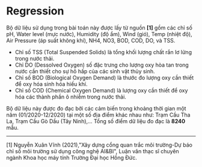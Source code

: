 # Regression

Bộ dữ liệu sử dụng trong bài toán này được lấy từ nguồn **[1]** gồm các chỉ số pH, Water level (mực nước), Humidity (độ ẩm), Wind (gió), Temp (nhiệt độ), Air Pressure (áp suất không khí), NH4, NO3, BOD, COD, DO, và TSS. 
- Chỉ số TSS (Total Suspended Solids) là tổng khối lượng chất rắn lơ lửng trong nước thải. 
- Chỉ DO (Dessolved Oxygen) số đặc trưng cho lượng oxy hòa tan trong nước cần thiết cho sự hô hấp của các sinh vật thủy sinh. 
- Chỉ số BOD (Biological Oxygen Demand) là thước đo lượng oxy cần thiết để oxy hóa sinh hóa hiếu khí. 
- Chỉ số COD (Chemical Oxygen Demand) là lượng oxy cần thiết để oxy hóa các thành phần ô nhiễm trong nước thải. 

Bộ dữ liệu này được đo đạc bởi các cảm biến trong khoảng thời gian một năm (01/2020-12/2020) tại một số địa điểm khác nhau như: Trạm Cầu Tha La, Trạm  Cầu  Gò  Dầu (Tây Ninh),... Tổng số điểm dữ liệu đo đạc là **8240** mẫu. 

----------------
[1] Nguyễn Xuân Vĩnh (2021),"Xây dựng cổng  quan trắc môi trường-Dự báo chỉ số môi trường sử dụng công nghệ AI&BI", Luận văn thạc sĩ chuyên ngành Khoa học máy tính Trường Đại học Hồng Đức.